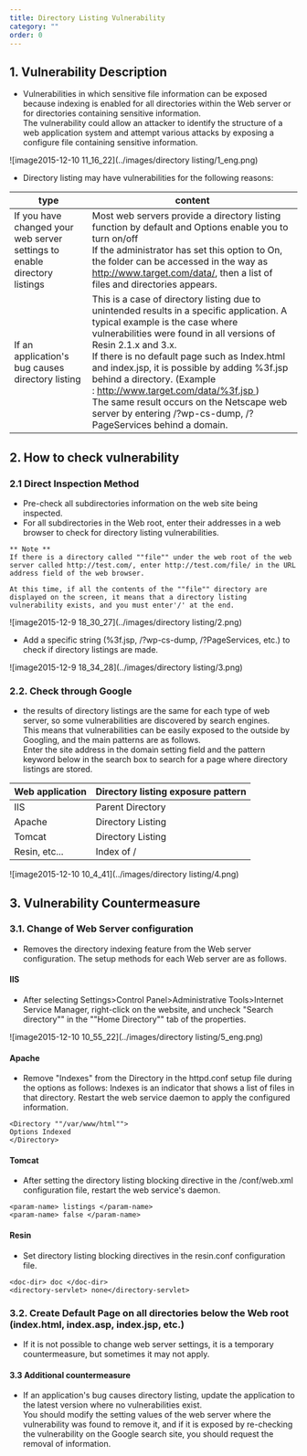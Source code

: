 ```yaml
---
title: Directory Listing Vulnerability
category: ""
order: 0
---
```


## 1. Vulnerability Description
* Vulnerabilities in which sensitive file information can be exposed because indexing is enabled for all directories within the Web server or for directories containing sensitive information.<br>
The vulnerability could allow an attacker to identify the structure of a web application system and attempt various attacks by exposing a configure file containing sensitive information.

![image2015-12-10 11_16_22](../images/directory listing/1_eng.png)

* Directory listing may have vulnerabilities for the following reasons:

type | content
-- | --
If you have changed your web server settings to enable directory listings | Most web servers provide a directory listing function by default and Options enable you to turn on/off<br>If the administrator has set this option to On, the folder can be accessed in the way as http://www.target.com/data/, then a list of files and directories appears.
If an application's bug causes directory listing | This is a case of directory listing due to unintended results in a specific application. A typical example is the case where vulnerabilities were found in all versions of Resin 2.1.x and 3.x.<br>If there is no default page such as Index.html and index.jsp, it is possible by adding %3f.jsp behind a directory. (Example : http://www.target.com/data/%3f.jsp )<br>The same result occurs on the Netscape web server by entering /?wp-cs-dump, /?PageServices behind a domain.

## 2. How to check vulnerability
### 2.1 Direct Inspection Method
* Pre-check all subdirectories information on the web site being inspected.
* For all subdirectories in the Web root, enter their addresses in a web browser to check for directory listing vulnerabilities.

```
** Note **
If there is a directory called ""file"" under the web root of the web server called http://test.com/, enter http://test.com/file/ in the URL address field of the web browser.

At this time, if all the contents of the ""file"" directory are displayed on the screen, it means that a directory listing vulnerability exists, and you must enter'/' at the end.
````

![image2015-12-9 18_30_27](../images/directory listing/2.png)

* Add a specific string (%3f.jsp, /?wp-cs-dump, /?PageServices, etc.) to check if directory listings are made.

![image2015-12-9 18_34_28](../images/directory listing/3.png)


### 2.2. Check through Google
* the results of directory listings are the same for each type of web server, so some vulnerabilities are discovered by search engines.<br>
This means that vulnerabilities can be easily exposed to the outside by Googling, and the main patterns are as follows.<br>
Enter the site address in the domain setting field and the pattern keyword below in the search box to search for a page where directory listings are stored.

Web application | Directory listing exposure pattern
-- | --
IIS | Parent Directory
Apache | Directory Listing
Tomcat | Directory Listing
Resin, etc... | Index of /

![image2015-12-10 10_4_41](../images/directory listing/4.png)


## 3. Vulnerability Countermeasure
### 3.1. Change of Web Server configuration 
* Removes the directory indexing feature from the Web server configuration. The setup methods for each Web server are as follows.

#### IIS
* After selecting Settings>Control Panel>Administrative Tools>Internet Service Manager, right-click on the website, and uncheck "Search directory"" in the ""Home Directory"" tab of the properties.

![image2015-12-10 10_55_22](../images/directory listing/5_eng.png)

#### Apache
* Remove "Indexes" from the Directory in the httpd.conf setup file during the options as follows: Indexes is an indicator that shows a list of files in that directory.
Restart the web service daemon to apply the configured information.

```
<Directory ""/var/www/html"">
Options Indexed
</Directory>
```

#### Tomcat
* After setting the directory listing blocking directive in the /conf/web.xml configuration file, restart the web service's daemon.

```
<param-name> listings </param-name>
<param-name> false </param-name>
```

#### Resin
* Set directory listing blocking directives in the resin.conf configuration file.

```
<doc-dir> doc </doc-dir>
<directory-servlet> none</directory-servlet>
```

### 3.2. Create Default Page on all directories below the Web root (index.html, index.asp, index.jsp, etc.)
* If it is not possible to change web server settings, it is a temporary countermeasure, but sometimes it may not apply.
 
#### 3.3 Additional countermeasure
* If an application's bug causes directory listing, update the application to the latest version where no vulnerabilities exist.<br>
You should modify the setting values of the web server where the vulnerability was found to remove it, and if it is exposed by re-checking the vulnerability on the Google search site, you should request the removal of information.
